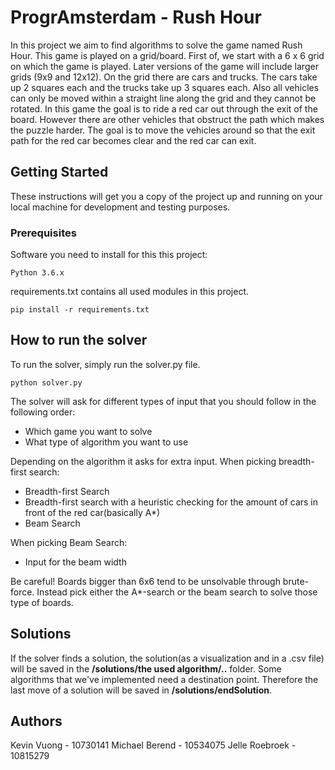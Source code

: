 # ProgrAmsterdam - Rush Hour
In this project we aim to find algorithms to solve the game named Rush Hour. This game is played on a grid/board. First of, we start with a 6 x 6 grid on which the game is played. Later versions of the game will include larger grids (9x9 and 12x12). On the grid there are cars and trucks. The cars take up 2 squares each and the trucks take up 3 squares each. Also all vehicles can only be moved within a straight line along the grid and they cannot be rotated. In this game the goal is to ride a red car out through the exit of the board. However there are other vehicles that obstruct the path which makes the puzzle harder. The goal is to move the vehicles around so that the exit path for the red car becomes clear and the red car can exit.

## Getting Started
These instructions will get you a copy of the project up and running on your local machine for development and testing purposes.

### Prerequisites
Software you need to install for this this project:

```
Python 3.6.x
```

requirements.txt contains all used modules in this project.

```
pip install -r requirements.txt
```

## How to run the solver
To run the solver, simply run the solver.py file.
```
python solver.py
```

The solver will ask for different types of input that you should follow in the following order:

- Which game you want to solve
- What type of algorithm you want to use

Depending on the algorithm it asks for extra input.
When picking breadth-first search:
- Breadth-first Search
- Breadth-first search with a heuristic checking for the amount of cars in front of the red car(basically A*)
- Beam Search

When picking Beam Search:
- Input for the beam width

Be careful! Boards bigger than 6x6 tend to be unsolvable through brute-force. Instead pick either the A*-search or the beam search to solve those type of boards.

## Solutions
If the solver finds a solution, the solution(as a visualization and in a .csv file) will be saved in the __/solutions/the used algorithm/..__ folder. Some algorithms that we've implemented need a destination point.
Therefore the last move of a solution will be saved in __/solutions/endSolution__.

## Authors
Kevin Vuong 	- 	10730141
Michael Berend 	- 	10534075
Jelle Roebroek 	- 	10815279
